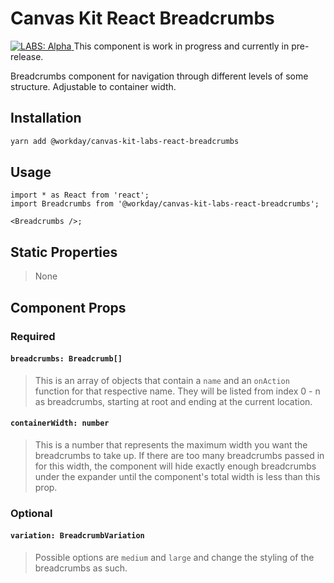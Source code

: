 # Canvas Kit React Breadcrumbs

<a href="https://github.com/Workday/canvas-kit/tree/master/modules/_labs/README.md">
  <img src="https://img.shields.io/badge/LABS-alpha-orange" alt="LABS: Alpha" />
</a>  This component is work in progress and currently in pre-release.

Breadcrumbs component for navigation through different levels of some structure. Adjustable to container width.

## Installation

```sh
yarn add @workday/canvas-kit-labs-react-breadcrumbs
```

## Usage

```tsx
import * as React from 'react';
import Breadcrumbs from '@workday/canvas-kit-labs-react-breadcrumbs';

<Breadcrumbs />;
```

## Static Properties

> None

## Component Props

### Required

#### `breadcrumbs: Breadcrumb[]`

> This is an array of objects that contain a `name` and an `onAction` function for
that respective name. They will be listed from index 0 - n as breadcrumbs, starting
at root and ending at the current location.

#### `containerWidth: number`

> This is a number that represents the maximum width you want the breadcrumbs to
take up. If there are too many breadcrumbs passed in for this width, the component
will hide exactly enough breadcrumbs under the expander until the component's total width is less than this prop.

### Optional

#### `variation: BreadcrumbVariation`

> Possible options are `medium` and `large` and change the styling of the breadcrumbs as such.
